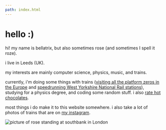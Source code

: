 ```yaml
---
path: index.html
---
```

# hello :)
hi! my name is bellatrix, but also sometimes rose (and sometimes I spell it roze).

i live in Leeds (UK).

my interests are mainly computer science, physics, music, and trains.

currently, i'm doing some things with trains ([visiting all the platform zeros in the Europe](/projects/plat0) and [speedrunning West Yorkshire National Rail stations](/projects/wymetro)), studying for a physics degree, and coding some random stuff. i also [rate hot chocolates](/projects/hot-choc).

most things i do make it to this website somewhere. i also take a lot of photos of trains that are on [my instagram](https://www.instagram.com/blltrxrose/).

<img class="profileImage" alt="picture of rose standing at southbank in London" src="/assets/rose-v.jpg">
